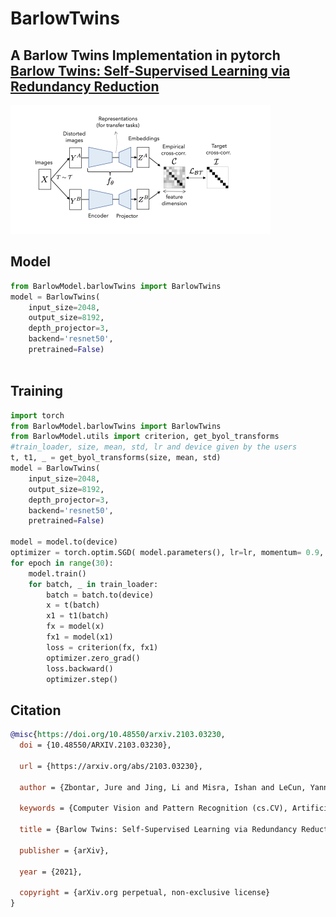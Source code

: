 # BarlowTwins
## A Barlow Twins Implementation in pytorch [Barlow Twins: Self-Supervised Learning via Redundancy Reduction](https://arxiv.org/pdf/2103.03230.pdf)

![Barlow Twins architecure](https://github.com/markpesic/BarlowTwins/blob/master/images/barlowTwins.png?raw=true)

## Model

```python
from BarlowModel.barlowTwins import BarlowTwins
model = BarlowTwins(
    input_size=2048,
    output_size=8192,
    depth_projector=3,
    backend='resnet50',
    pretrained=False)
   
```

## Training
```python
import torch
from BarlowModel.barlowTwins import BarlowTwins
from BarlowModel.utils import criterion, get_byol_transforms
#train_loader, size, mean, std, lr and device given by the users
t, t1, _ = get_byol_transforms(size, mean, std)
model = BarlowTwins(
    input_size=2048,
    output_size=8192,
    depth_projector=3,
    backend='resnet50',
    pretrained=False)
    
model = model.to(device)
optimizer = torch.optim.SGD( model.parameters(), lr=lr, momentum= 0.9, weight_decay=1.5e-4)
for epoch in range(30):
    model.train()
    for batch, _ in train_loader:
        batch = batch.to(device)
        x = t(batch)
        x1 = t1(batch)
        fx = model(x)
        fx1 = model(x1)
        loss = criterion(fx, fx1)
        optimizer.zero_grad()
        loss.backward()
        optimizer.step()
```

## Citation 
```bibtex
@misc{https://doi.org/10.48550/arxiv.2103.03230,
  doi = {10.48550/ARXIV.2103.03230},
  
  url = {https://arxiv.org/abs/2103.03230},
  
  author = {Zbontar, Jure and Jing, Li and Misra, Ishan and LeCun, Yann and Deny, Stéphane},
  
  keywords = {Computer Vision and Pattern Recognition (cs.CV), Artificial Intelligence (cs.AI), Machine Learning (cs.LG), Neurons and Cognition (q-bio.NC), FOS: Computer and information sciences, FOS: Computer and information sciences, FOS: Biological sciences, FOS: Biological sciences},
  
  title = {Barlow Twins: Self-Supervised Learning via Redundancy Reduction},
  
  publisher = {arXiv},
  
  year = {2021},
  
  copyright = {arXiv.org perpetual, non-exclusive license}
}
```
